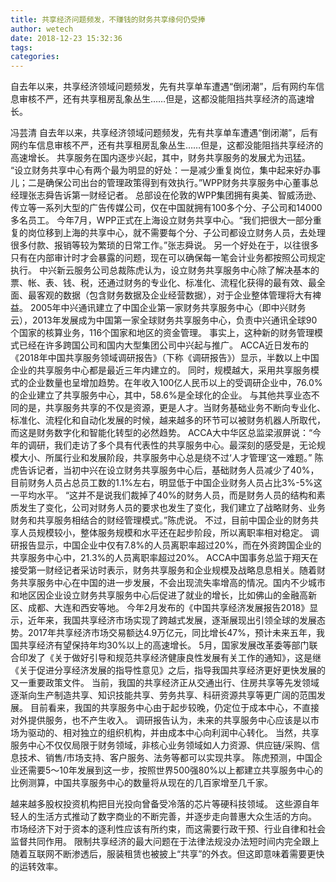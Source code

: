 ```yaml
---
title: 共享经济问题频发，不赚钱的财务共享缘何仍受捧
author: wetech
date: 2018-12-23 15:32:36
tags: 
categories: 
---
```

自去年以来，共享经济领域问题频发，先有共享单车遭遇“倒闭潮”，后有网约车信息审核不严，还有共享租房乱象丛生……但是，这都没能阻挡共享经济的高速增长。
<!-- more -->
冯芸清
自去年以来，共享经济领域问题频发，先有共享单车遭遇“倒闭潮”，后有网约车信息审核不严，还有共享租房乱象丛生……但是，这都没能阻挡共享经济的高速增长。
共享服务在国内逐步兴起，其中，财务共享服务的发展尤为迅猛。
“设立财务共享中心有两个最为明显的好处：一是减少重复岗位，集中起来好办事儿；二是确保公司出台的管理政策得到有效执行。”WPP财务共享服务中心董事总经理张志舜告诉第一财经记者。
总部设在伦敦的WPP集团拥有奥美、智威汤逊、传立等一系列大型的广告传媒公司，仅在中国就拥有100多个分、子公司和14000多名员工。
今年7月，WPP正式在上海设立财务共享中心。“我们把很大一部分重复的岗位移到上海的共享中心，就不需要每个分、子公司都设立财务人员，去处理很多付款、报销等较为繁琐的日常工作。”张志舜说。
另一个好处在于，以往很多只有在内部审计时才会暴露的问题，现在可以确保每一笔会计业务都按照公司规定执行。
中兴新云服务公司总裁陈虎认为，设立财务共享服务中心除了解决基本的票、帐、表、钱、税，还通过财务的专业化、标准化、流程化获得的最有效、最全面、最客观的数据（包含财务数据及企业经营数据），对于企业整体管理将大有裨益。
2005年中兴通讯建立了中国企业第一家财务共享服务中心（即中兴财务云），2013年发展成为中国第一家全球财务共享服务中心，负责中兴通讯全球90个国家的核算业务，116个国家和地区的资金管理。
事实上，这种新的财务管理模式已经在许多跨国公司和国内大型集团公司中兴起与推广。
ACCA近日发布的《2018年中国共享服务领域调研报告》（下称《调研报告》）显示，半数以上中国企业的共享服务中心都是最近三年内建立的。
同时，规模越大，采用共享服务模式的企业数量也呈增加趋势。在年收入100亿人民币以上的受调研企业中，76.0%的企业建立了共享服务中心，其中，58.6%是全球化的企业。
与其他共享业态不同的是，共享服务共享的不仅是资源，更是人才。当财务基础业务不断向专业化、标准化、流程化和自动化发展的时候，越来越多的环节可以被财务机器人所取代，而这是财务数字化和智能化转型的必然趋势。
ACCA大中华区总监梁淑屏说：“今年的调研，我们走访了多个具有代表性的共享服务中心。最深刻的感受是，无论规模大小、所属行业和发展阶段，共享服务中心总是绕不过‘人才管理’这一难题。”
陈虎告诉记者，当初中兴在设立财务共享服务中心后，基础财务人员减少了40%，目前财务人员占总员工数的1.1%左右，明显低于中国企业财务人员占比3%-5%这一平均水平。
“这并不是说我们裁掉了40%的财务人员，而是财务人员的结构和素质发生了变化，公司对财务人员的要求也发生了变化，我们建立了战略财务、业务财务和共享服务相结合的财经管理模式。”陈虎说。
不过，目前中国企业的财务共享人员规模较小，整体服务规模和水平还在起步阶段，所以离职率相对稳定。
调研报告显示，中国企业中仅有7.8%的人员离职率超过20%，而在外资跨国企业的共享服务中心中，21.3%的人员离职率超过20%。
ACCA中国事务总监于翔天在接受第一财经记者采访时表示，财务共享服务和企业规模及战略息息相关。随着财务共享服务中心在中国的进一步发展，不会出现流失率增高的情况。国内不少城市和地区因企业设立财务共享服务中心后促进了就业的增长，比如佛山的金融高新区、成都、大连和西安等地。
今年2月发布的《中国共享经济发展报告2018》显示，近年来，我国共享经济市场实现了跨越式发展，逐渐展现出引领全球的发展态势。2017年共享经济市场交易额达4.9万亿元，同比增长47%，预计未来五年，我国共享经济有望保持年均30%以上的高速增长。
5月，国家发展改革委等部门联合印发了《关于做好引导和规范共享经济健康良性发展有关工作的通知》，这是继《关于促进分享经济发展的指导性意见》之后，指导我国共享经济更好更快发展的又一重要政策文件。
当前，我国的共享经济正从交通出行、住房共享等先发领域逐渐向生产制造共享、知识技能共享、劳务共享、科研资源共享等更广阔的范围发展。
目前看来，我国的共享服务中心由于起步较晚，仍定位于成本中心，不直接对外提供服务，也不产生收入。
调研报告认为，未来的共享服务中心应该是以市场为驱动的、相对独立的组织机构，并由成本中心向利润中心转化。
当然，共享服务中心不仅仅局限于财务领域，非核心业务领域如人力资源、供应链/采购、信息技术、销售/市场支持、客户服务、法务等都可以实现共享。
陈虎预测，中国企业还需要5～10年发展到这一步，按照世界500强80%以上都建立共享服务中心的比例测算，中国共享服务中心的数量将从现在的几百家增至几千家。
 
 
越来越多股权投资机构把目光投向曾备受冷落的芯片等硬科技领域。
这些源自年轻人的生活方式推动了数字商业的不断完善，并逐步走向普惠大众生活的方向。
市场经济下对于资本的逐利性应该有所约束，而这需要行政干预、行业自律和社会监督共同作用。
限制共享经济的最大问题在于法律法规没办法短时间内完全跟上
随着互联网不断渗透后，服装租赁也被披上“共享”的外衣。但这即意味着需要更快的运转效率。
